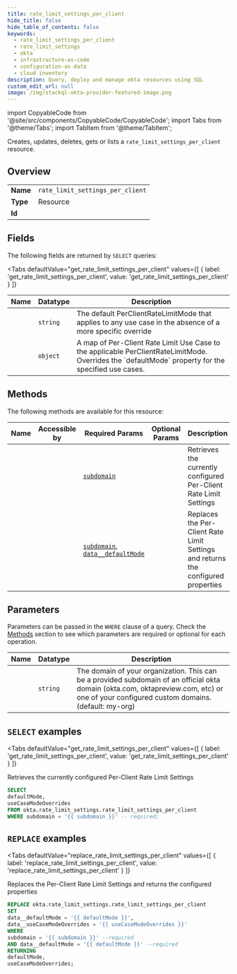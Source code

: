 ```yaml
--- 
title: rate_limit_settings_per_client
hide_title: false
hide_table_of_contents: false
keywords:
  - rate_limit_settings_per_client
  - rate_limit_settings
  - okta
  - infrastructure-as-code
  - configuration-as-data
  - cloud inventory
description: Query, deploy and manage okta resources using SQL
custom_edit_url: null
image: /img/stackql-okta-provider-featured-image.png
---
```


import CopyableCode from '@site/src/components/CopyableCode/CopyableCode';
import Tabs from '@theme/Tabs';
import TabItem from '@theme/TabItem';

Creates, updates, deletes, gets or lists a <code>rate_limit_settings_per_client</code> resource.

## Overview
<table><tbody>
<tr><td><b>Name</b></td><td><code>rate_limit_settings_per_client</code></td></tr>
<tr><td><b>Type</b></td><td>Resource</td></tr>
<tr><td><b>Id</b></td><td><CopyableCode code="okta.rate_limit_settings.rate_limit_settings_per_client" /></td></tr>
</tbody></table>

## Fields

The following fields are returned by `SELECT` queries:

<Tabs
    defaultValue="get_rate_limit_settings_per_client"
    values={[
        { label: 'get_rate_limit_settings_per_client', value: 'get_rate_limit_settings_per_client' }
    ]}
>
<TabItem value="get_rate_limit_settings_per_client">

<table>
<thead>
    <tr>
    <th>Name</th>
    <th>Datatype</th>
    <th>Description</th>
    </tr>
</thead>
<tbody>
<tr>
    <td><CopyableCode code="defaultMode" /></td>
    <td><code>string</code></td>
    <td>The default PerClientRateLimitMode that applies to any use case in the absence of a more specific override</td>
</tr>
<tr>
    <td><CopyableCode code="useCaseModeOverrides" /></td>
    <td><code>object</code></td>
    <td>A map of Per-Client Rate Limit Use Case to the applicable PerClientRateLimitMode. Overrides the `defaultMode` property for the specified use cases.</td>
</tr>
</tbody>
</table>
</TabItem>
</Tabs>

## Methods

The following methods are available for this resource:

<table>
<thead>
    <tr>
    <th>Name</th>
    <th>Accessible by</th>
    <th>Required Params</th>
    <th>Optional Params</th>
    <th>Description</th>
    </tr>
</thead>
<tbody>
<tr>
    <td><a href="#get_rate_limit_settings_per_client"><CopyableCode code="get_rate_limit_settings_per_client" /></a></td>
    <td><CopyableCode code="select" /></td>
    <td><a href="#parameter-subdomain"><code>subdomain</code></a></td>
    <td></td>
    <td>Retrieves the currently configured Per-Client Rate Limit Settings</td>
</tr>
<tr>
    <td><a href="#replace_rate_limit_settings_per_client"><CopyableCode code="replace_rate_limit_settings_per_client" /></a></td>
    <td><CopyableCode code="replace" /></td>
    <td><a href="#parameter-subdomain"><code>subdomain</code></a>, <a href="#parameter-data__defaultMode"><code>data__defaultMode</code></a></td>
    <td></td>
    <td>Replaces the Per-Client Rate Limit Settings and returns the configured properties</td>
</tr>
</tbody>
</table>

## Parameters

Parameters can be passed in the `WHERE` clause of a query. Check the [Methods](#methods) section to see which parameters are required or optional for each operation.

<table>
<thead>
    <tr>
    <th>Name</th>
    <th>Datatype</th>
    <th>Description</th>
    </tr>
</thead>
<tbody>
<tr id="parameter-subdomain">
    <td><CopyableCode code="subdomain" /></td>
    <td><code>string</code></td>
    <td>The domain of your organization. This can be a provided subdomain of an official okta domain (okta.com, oktapreview.com, etc) or one of your configured custom domains. (default: my-org)</td>
</tr>
</tbody>
</table>

## `SELECT` examples

<Tabs
    defaultValue="get_rate_limit_settings_per_client"
    values={[
        { label: 'get_rate_limit_settings_per_client', value: 'get_rate_limit_settings_per_client' }
    ]}
>
<TabItem value="get_rate_limit_settings_per_client">

Retrieves the currently configured Per-Client Rate Limit Settings

```sql
SELECT
defaultMode,
useCaseModeOverrides
FROM okta.rate_limit_settings.rate_limit_settings_per_client
WHERE subdomain = '{{ subdomain }}' -- required;
```
</TabItem>
</Tabs>


## `REPLACE` examples

<Tabs
    defaultValue="replace_rate_limit_settings_per_client"
    values={[
        { label: 'replace_rate_limit_settings_per_client', value: 'replace_rate_limit_settings_per_client' }
    ]}
>
<TabItem value="replace_rate_limit_settings_per_client">

Replaces the Per-Client Rate Limit Settings and returns the configured properties

```sql
REPLACE okta.rate_limit_settings.rate_limit_settings_per_client
SET 
data__defaultMode = '{{ defaultMode }}',
data__useCaseModeOverrides = '{{ useCaseModeOverrides }}'
WHERE 
subdomain = '{{ subdomain }}' --required
AND data__defaultMode = '{{ defaultMode }}' --required
RETURNING
defaultMode,
useCaseModeOverrides;
```
</TabItem>
</Tabs>
